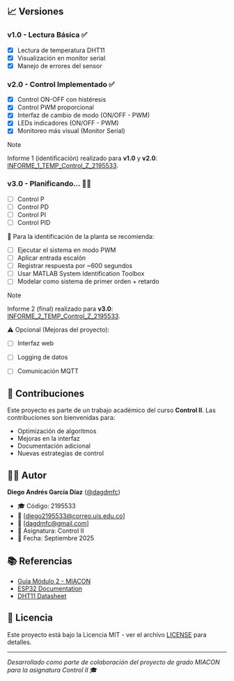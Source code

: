## 📈 Versiones

### v1.0 - Lectura Básica ✅
- [x] Lectura de temperatura DHT11
- [x] Visualización en monitor serial
- [x] Manejo de errores del sensor

### v2.0 - Control Implementado ✅ 
- [x] Control ON-OFF con histéresis
- [x] Control PWM proporcional
- [x] Interfaz de cambio de modo (ON/OFF - PWM)
- [x] LEDs indicadores (ON/OFF - PWM)
- [x] Monitoreo más visual (Monitor Serial)

> [!NOTE]
> Informe 1 (identificación) realizado para **v1.0** y **v2.0**: [INFORME_1_TEMP_Control_Z_2195533](https://www.overleaf.com/read/ygfkqjzxgrjt#f2e4d4).

### v3.0 - Planificando... 🚧❌
- [ ] Control P
- [ ] Control PD
- [ ] Control PI
- [ ] Control PID

🔬 Para la identificación de la planta se recomienda:
- [ ] Ejecutar el sistema en modo PWM
- [ ] Aplicar entrada escalón
- [ ] Registrar respuesta por ~600 segundos
- [ ] Usar MATLAB System Identification Toolbox
- [ ] Modelar como sistema de primer orden + retardo

> [!NOTE]
> Informe 2 (final) realizado para **v3.0**: [INFORME_2_TEMP_Control_Z_2195533](https://www.overleaf.com/read/npqnfcggdkfs#01d40b).

⚠ Opcional (Mejoras del proyecto):
- [ ] Interfaz web
- [ ] Logging de datos
- [ ] Comunicación MQTT


## 🤝 Contribuciones

Este proyecto es parte de un trabajo académico del curso **Control II**. Las contribuciones son bienvenidas para:
- Optimización de algoritmos
- Mejoras en la interfaz
- Documentación adicional
- Nuevas estrategias de control

## 👨‍💻 Autor

**Diego Andrés García Díaz** ([@dagdmfc](https://github.com/dagdmfc1946))
- 🎓 Código: 2195533
- 📧 [diego2195533@correo.uis.edu.co]
- 📧 [dagdmfc@gmail.com]
- 🏫 Asignatura: Control II
- 📅 Fecha: Septiembre 2025

## 📚 Referencias

- [Guía Módulo 2 - MIACON](https://sites.google.com/view/miacon-proyectodegrado/gu%C3%ADas-de-laboratorio/m%C3%B3dulo-2-identificaci%C3%B3n-y-control-de-una-planta-de-primer-orden)
- [ESP32 Documentation](https://docs.espressif.com/projects/esp-idf/en/latest/esp32/)
- [DHT11 Datasheet](https://www.mouser.com/datasheet/2/758/DHT11-Technical-Data-Sheet-Translated-Version-1143054.pdf)

## 📄 Licencia

Este proyecto está bajo la Licencia MIT - ver el archivo [LICENSE](LICENSE) para detalles.

---
*Desarrollado como parte de colaboración del proyecto de grado MIACON para la asignatura Control II* 🎓